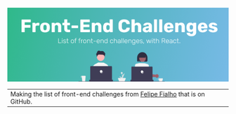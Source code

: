 <p align="center">
 <img src="./assets/front-end-challenges.png" alt="Front-End Challenges">
</p>

<table align="center">
    <tr>
        <td>
         Making the list of front-end challenges from <a href="https://github.com/felipefialho/" target="_blank">Felipe Fialho</a> that is on GitHub. 
       </td>
    </tr>
</table>
